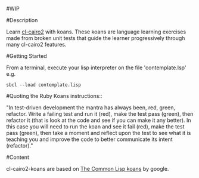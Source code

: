 #WIP


#Description

Learn [cl-cairo2](https://github.com/rpav/cl-cairo2) with koans. These koans are language learning exercises made from broken unit tests that guide the learner progressively through many cl-cairo2 features. 

#Getting Started

From a terminal, execute your lisp interpreter on the file 'contemplate.lsp' e.g.

```
sbcl --load contemplate.lisp
```

#Quoting the Ruby Koans instructions::

"In test-driven development the mantra has always been, red, green, refactor. Write a failing test and run it (red), make the test pass (green), then refactor it (that is look at the code and see if you can make it any better). In this case you will need to run the koan and see it fail (red), make the test pass (green), then take a moment and reflect upon the test to see what it is teaching you and improve the code to better communicate its intent (refactor)."

#Content

cl-cairo2-koans are based on [The Common Lisp koans](https://github.com/google/lisp-koans) by google.
